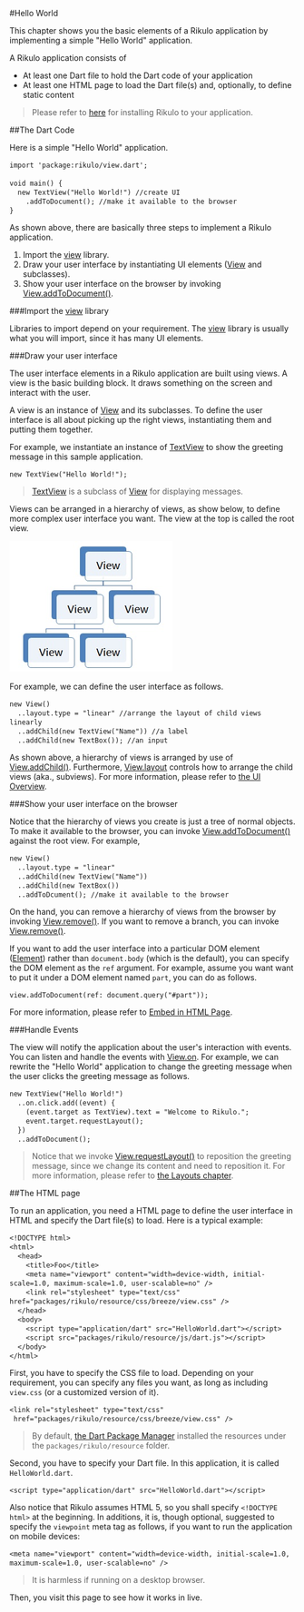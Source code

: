 #Hello World

This chapter shows you the basic elements of a Rikulo application by implementing a simple "Hello World" application.

A Rikulo application consists of

* At least one Dart file to hold the Dart code of your application
* At least one HTML page to load the Dart file(s) and, optionally, to define static content

> Please refer to [here](Introduction.md) for installing Rikulo to your application.

##The Dart Code

Here is a simple "Hello World" application.

    import 'package:rikulo/view.dart';

    void main() {
      new TextView("Hello World!") //create UI
        .addToDocument(); //make it available to the browser
    }

As shown above, there are basically three steps to implement a Rikulo application.

1. Import the [view](api:) library.
2. Draw your user interface by instantiating UI elements ([View](api:view) and subclasses).
3. Show your user interface on the browser by invoking [View.addToDocument()](api:view).

###Import the [view](api:) library

Libraries to import depend on your requirement. The [view](api:) library is usually what you will import, since it has many UI elements.

###Draw your user interface

The user interface elements in a Rikulo application are built using views. A view is the basic building block. It draws something on the screen and interact with the user.

A view is an instance of [View](api:view) and its subclasses. To define the user interface is all about picking up the right views, instantiating them and putting them together.

For example, we instantiate an instance of [TextView](api:view) to show the greeting message in this sample application.

    new TextView("Hello World!");

> [TextView](api:view) is a subclass of [View](api:view) for displaying messages.

Views can be arranged in a hierarchy of views, as show below, to define more complex user interface you want. The view at the top is called the root view.

![Tree of Views](view-hierarchy.jpg?raw=true)

For example, we can define the user interface as follows.

    new View()
      ..layout.type = "linear" //arrange the layout of child views linearly
      ..addChild(new TextView("Name")) //a label
      ..addChild(new TextBox()); //an input

As shown above, a hierarchy of views is arranged by use of [View.addChild()](api:view). Furthermore, [View.layout](api:view) controls how to arrange the child views (aka., subviews). For more information, please refer to [the UI Overview](../Views/Fundamentals/UI_Overview.md).

###Show your user interface on the browser

Notice that the hierarchy of views you create is just a tree of normal objects. To make it available to the browser, you can invoke [View.addToDocument()](api:view) against the root view. For example,

    new View()
      ..layout.type = "linear"
      ..addChild(new TextView("Name"))
      ..addChild(new TextBox())
      ..addToDcument(); //make it available to the browser

On the hand, you can remove a hierarchy of views from the browser by invoking [View.remove()](api:view). If you want to remove a branch, you can invoke [View.remove()](api:view).

If you want to add the user interface into a particular DOM element ([Element](dart:html)) rather than `document.body` (which is the default), you can specify the DOM element as the `ref` argument. For example, assume you want want to put it under a DOM element named `part`, you can do as follows.

    view.addToDocument(ref: document.query("#part"));

For more information, please refer to [Embed in HTML Page](../Views/Fundamentals/Embed_in_HTML_Page.md).

###Handle Events

The view will notify the application about the user's interaction with events. You can listen and handle the events with [View.on](api:view). For example, we can rewrite the "Hello World" application to change the greeting message when the user clicks the greeting message as follows.

    new TextView("Hello World!")
      ..on.click.add((event) {
        (event.target as TextView).text = "Welcome to Rikulo.";
        event.target.requestLayout();
      })
      ..addToDocument();

> Notice that we invoke [View.requestLayout()](api:view) to reposition the greeting message, since we change its content and need to reposition it. For more information, please refer to [the Layouts chapter](../Layouts/index.md).

##The HTML page

To run an application, you need a HTML page to define the user interface in HTML and specify the Dart file(s) to load. Here is a typical example:

    <!DOCTYPE html>
    <html>
      <head>
        <title>Foo</title>
        <meta name="viewport" content="width=device-width, initial-scale=1.0, maximum-scale=1.0, user-scalable=no" />
        <link rel="stylesheet" type="text/css" href="packages/rikulo/resource/css/breeze/view.css" />
      </head>
      <body>
        <script type="application/dart" src="HelloWorld.dart"></script>
        <script src="packages/rikulo/resource/js/dart.js"></script>
      </body>
    </html>

First, you have to specify the CSS file to load. Depending on your requirement, you can specify any files you want, as long as including `view.css` (or a customized version of it).

    <link rel="stylesheet" type="text/css"
     href="packages/rikulo/resource/css/breeze/view.css" />

> By default, [the Dart Package Manager](http://pub.dartlang.org/doc) installed the resources under the `packages/rikulo/resource` folder.

Second, you have to specify your Dart file. In this application, it is called `HelloWorld.dart`.

    <script type="application/dart" src="HelloWorld.dart"></script>

Also notice that Rikulo assumes HTML 5, so you shall specify `<!DOCTYPE html>` at the beginning. In additions, it is, though optional, suggested to specify the `viewpoint` meta tag as follows, if you want to run the application on mobile devices:

    <meta name="viewport" content="width=device-width, initial-scale=1.0, maximum-scale=1.0, user-scalable=no" />

> It is harmless if running on a desktop browser.

Then, you visit this page to see how it works in live.
